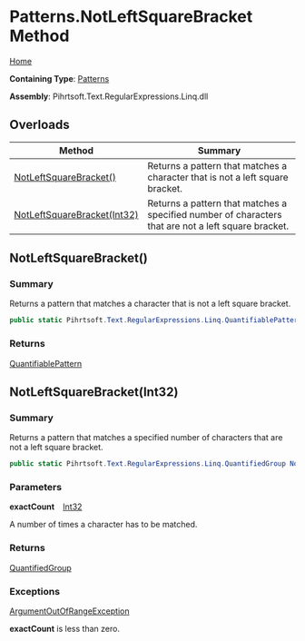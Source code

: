 # Patterns\.NotLeftSquareBracket Method

[Home](../../../../../../README.md)

**Containing Type**: [Patterns](../README.md)

**Assembly**: Pihrtsoft\.Text\.RegularExpressions\.Linq\.dll

## Overloads

| Method | Summary |
| ------ | ------- |
| [NotLeftSquareBracket()](#Pihrtsoft_Text_RegularExpressions_Linq_Patterns_NotLeftSquareBracket) | Returns a pattern that matches a character that is not a left square bracket\. |
| [NotLeftSquareBracket(Int32)](#Pihrtsoft_Text_RegularExpressions_Linq_Patterns_NotLeftSquareBracket_System_Int32_) | Returns a pattern that matches a specified number of characters that are not a left square bracket\. |

## NotLeftSquareBracket\(\) <a name="Pihrtsoft_Text_RegularExpressions_Linq_Patterns_NotLeftSquareBracket"></a>

### Summary

Returns a pattern that matches a character that is not a left square bracket\.

```csharp
public static Pihrtsoft.Text.RegularExpressions.Linq.QuantifiablePattern NotLeftSquareBracket()
```

### Returns

[QuantifiablePattern](../../QuantifiablePattern/README.md)

## NotLeftSquareBracket\(Int32\) <a name="Pihrtsoft_Text_RegularExpressions_Linq_Patterns_NotLeftSquareBracket_System_Int32_"></a>

### Summary

Returns a pattern that matches a specified number of characters that are not a left square bracket\.

```csharp
public static Pihrtsoft.Text.RegularExpressions.Linq.QuantifiedGroup NotLeftSquareBracket(int exactCount)
```

### Parameters

**exactCount** &ensp; [Int32](https://docs.microsoft.com/en-us/dotnet/api/system.int32)

A number of times a character has to be matched\.

### Returns

[QuantifiedGroup](../../QuantifiedGroup/README.md)

### Exceptions

[ArgumentOutOfRangeException](https://docs.microsoft.com/en-us/dotnet/api/system.argumentoutofrangeexception)

**exactCount** is less than zero\.

